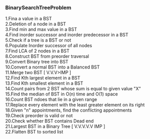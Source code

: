 ### BinarySearchTreeProblem

1.Fina a value in a BST <br>
2.Deletion of a node in a BST <br>
3.Find min and max value in a BST <br>
4.Find inorder successor and inorder predecessor in a BST <br>
5.Check if a tree is a BST or not  <br>
6.Populate Inorder successor of all nodes <br>
7.Find LCA  of 2 nodes in a BST <br>
8.Construct BST from preorder traversal <br>
9.Convert Binary tree into BST <br>
10.Convert a normal BST into a Balanced BST <br>
11.Merge two BST [ V.V.V>IMP ] <br>
12.Find Kth largest element in a BST <br>
13.Find Kth smallest element in a BST <br>
14.Count pairs from 2 BST whose sum is equal to given value "X" <br>
15.Find the median of BST in O(n) time and O(1) space <br>
16.Count BST ndoes that lie in a given range <br>
17.Replace every element with the least greater element on its right <br>
18.Given "n" appointments, find the conflicting appointments <br>
19.Check preorder is valid or not <br>
20.Check whether BST contains Dead end <br>
21.Largest BST in a Binary Tree [ V.V.V.V.V IMP ] <br>
22.Flatten BST to sorted list <br>
